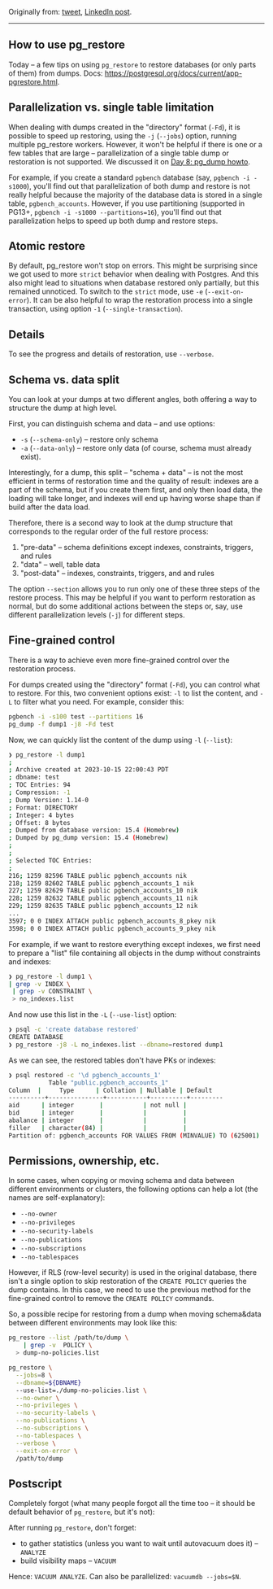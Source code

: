 Originally from: [tweet](https://twitter.com/samokhvalov/status/1713795383183474867), [LinkedIn post](...).

---

## How to use pg_restore

Today – a few tips on using `pg_restore` to restore databases (or only parts of them) from dumps.
Docs: https://postgresql.org/docs/current/app-pgrestore.html.

## Parallelization vs. single table limitation

When dealing with dumps created in the "directory" format (`-Fd`), it is possible to speed up restoring, using the
`-j` (`--jobs`) option, running multiple pg_restore workers. However, it won't be helpful if there is one or a few
tables that are large – parallelization of a single table dump or restoration is not supported. We discussed it on
[Day 8: pg_dump howto](0008_how_to_speed_up_pg_dump.md).

For example, if you create a standard `pgbench` database (say, `pgbench -i -s1000`), you'll find out that
parallelization of both dump and restore is not really helpful because the majority of the database data is stored in a
single table, `pgbench_accounts`. However, if you use partitioning (supported in
PG13+, `pgbench -i -s1000 --partitions=16`), you'll find out that parallelization helps to speed up both dump and
restore steps.

## Atomic restore

By default, pg_restore won't stop on errors. This might be surprising since we got used to more `strict` behavior when
dealing with Postgres. And this also might lead to situations when database restored only partially, but this remained
unnoticed. To switch to the `strict` mode, use `-e` (`--exit-on-error`). It can be also helpful to wrap the restoration
process into a single transaction, using option `-1` (`--single-transaction`).

## Details

To see the progress and details of restoration, use `--verbose`.

## Schema vs. data split

You can look at your dumps at two different angles, both offering a way to structure the dump at high level.

First, you can distinguish schema and data – and use options:

* `-s` (`--schema-only`) – restore only schema
* `-a` (`--data-only`) – restore only data (of course, schema must already exist).

Interestingly, for a dump, this split – "schema + data" – is not the most efficient in terms of restoration time and the
quality of result: indexes are a part of the schema, but if you create them first, and only then load data, the loading
will take longer, and indexes will end up having worse shape than if build after the data load.

Therefore, there is a second way to look at the dump structure that corresponds to the regular order of the full restore
process:

1. "pre-data" – schema definitions except indexes, constraints, triggers, and rules
2. "data" – well, table data
3. "post-data" – indexes, constraints, triggers, and and rules

The option `--section` allows you to run only one of these three steps of the restore process. This may be helpful if
you want to perform restoration as normal, but do some additional actions between the steps or, say, use different
parallelization levels (`-j`) for different steps.

## Fine-grained control

There is a way to achieve even more fine-grained control over the restoration process.

For dumps created using the "directory" format (`-Fd`), you can control what to restore. For this, two convenient
options exist: `-l` to list the content, and `-L` to filter what you need. For example, consider this:

```bash
pgbench -i -s100 test --partitions 16
pg_dump -f dump1 -j8 -Fd test
```

Now, we can quickly list the content of the dump using `-l` (`--list`):

```bash
❯ pg_restore -l dump1
;
; Archive created at 2023-10-15 22:00:43 PDT
; dbname: test
; TOC Entries: 94
; Compression: -1
; Dump Version: 1.14-0
; Format: DIRECTORY
; Integer: 4 bytes
; Offset: 8 bytes
; Dumped from database version: 15.4 (Homebrew)
; Dumped by pg_dump version: 15.4 (Homebrew)
;
;
; Selected TOC Entries:
;
216; 1259 82596 TABLE public pgbench_accounts nik
218; 1259 82602 TABLE public pgbench_accounts_1 nik
227; 1259 82629 TABLE public pgbench_accounts_10 nik
228; 1259 82632 TABLE public pgbench_accounts_11 nik
229; 1259 82635 TABLE public pgbench_accounts_12 nik
...
3597; 0 0 INDEX ATTACH public pgbench_accounts_8_pkey nik
3598; 0 0 INDEX ATTACH public pgbench_accounts_9_pkey nik
```

For example, if we want to restore everything except indexes, we first need to prepare a "list" file containing all
objects in the dump without constraints and indexes:

```bash
❯ pg_restore -l dump1 \
| grep -v INDEX \
 | grep -v CONSTRAINT \
 > no_indexes.list
```

And now use this list in the `-L` (`--use-list`) option:

```bash
❯ psql -c 'create database restored'
CREATE DATABASE
❯ pg_restore -j8 -L no_indexes.list --dbname=restored dump1
```

As we can see, the restored tables don't have PKs or indexes:

```bash
❯ psql restored -c '\d pgbench_accounts_1'
           Table "public.pgbench_accounts_1"
Column  |     Type      | Collation | Nullable | Default
----------+---------------+-----------+----------+---------
aid      | integer       |           | not null |
bid      | integer       |           |          |
abalance | integer       |           |          |
filler   | character(84) |           |          |
Partition of: pgbench_accounts FOR VALUES FROM (MINVALUE) TO (625001)
```

## Permissions, ownership, etc.

In some cases, when copying or moving schema and data between different environments or clusters, the following options
can help a lot (the names are self-explanatory):

* `--no-owner`
* `--no-privileges`
* `--no-security-labels`
* `--no-publications`
* `--no-subscriptions`
* `--no-tablespaces`

However, if RLS (row-level security) is used in the original database, there isn't a single option to skip restoration
of the `CREATE POLICY` queries the dump contains. In this case, we need to use the previous method for the fine-grained
control to remove the `CREATE POLICY` commands.

So, a possible recipe for restoring from a dump when moving schema&data between different environments may look like
this:

```bash
pg_restore --list /path/to/dump \
    | grep -v  POLICY \
  > dump-no-policies.list

pg_restore \
  --jobs=8 \
  --dbname=${DBNAME}
  --use-list=./dump-no-policies.list \
  --no-owner \
  --no-privileges \
  --no-security-labels \
  --no-publications \
  --no-subscriptions \
  --no-tablespaces \
  --verbose \
  --exit-on-error \
  /path/to/dump
```

## Postscript

Completely forgot (what many people forgot all the time too – it should be default behavior of `pg_restore`, but it's
not):

After running `pg_restore`, don't forget:

- to gather statistics (unless you want to wait until autovacuum does it) – `ANALYZE`
- build visibility maps – `VACUUM`

Hence: `VACUUM ANALYZE`. Can also be parallelized: `vacuumdb --jobs=$N`.
